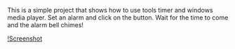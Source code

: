 This is a simple project that shows how to use tools timer and windows media player. 
Set an alarm and click on the button. Wait for the time to come and the alarm bell chimes!



[!Screenshot](screenhot.png)
